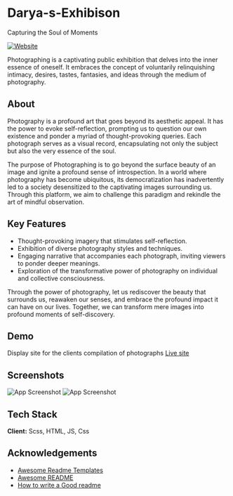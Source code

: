 # Darya-s-Exhibison
Capturing the Soul of Moments

[![Website](https://img.shields.io/badge/Website-Live-brightgreen.svg)](https://glittery-kheer-212985.netlify.app/)

Photographing is a captivating public exhibition that delves into the inner essence of oneself. It embraces the concept of voluntarily relinquishing intimacy, desires, tastes, fantasies, and ideas through the medium of photography.

## About

Photography is a profound art that goes beyond its aesthetic appeal. It has the power to evoke self-reflection, prompting us to question our own existence and ponder a myriad of thought-provoking queries. Each photograph serves as a visual record, encapsulating not only the subject but also the very essence of the soul.

The purpose of Photographing is to go beyond the surface beauty of an image and ignite a profound sense of introspection. In a world where photography has become ubiquitous, its democratization has inadvertently led to a society desensitized to the captivating images surrounding us. Through this platform, we aim to challenge this paradigm and rekindle the art of mindful observation.

## Key Features

- Thought-provoking imagery that stimulates self-reflection.
- Exhibition of diverse photography styles and techniques.
- Engaging narrative that accompanies each photograph, inviting viewers to ponder deeper meanings.
- Exploration of the transformative power of photography on individual and collective consciousness.

Through the power of photography, let us rediscover the beauty that surrounds us, reawaken our senses, and embrace the profound impact it can have on our lives. Together, we can transform mere images into profound moments of self-discovery.



## Demo
Display site for the clients compilation of photographs
[Live site](https://glittery-kheer-212985.netlify.app/)

## Screenshots

![App Screenshot](https://i.imgur.com/d072QUG.png)
![App Screenshot](https://i.imgur.com/SIm58oo.png)


## Tech Stack

**Client:** Scss, HTML, JS, Css


## Acknowledgements

 - [Awesome Readme Templates](https://awesomeopensource.com/project/elangosundar/awesome-README-templates)
 - [Awesome README](https://github.com/matiassingers/awesome-readme)
 - [How to write a Good readme](https://bulldogjob.com/news/449-how-to-write-a-good-readme-for-your-github-project)

